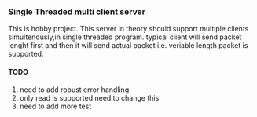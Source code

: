 ### Single Threaded multi client server

This is hobby project. This server in theory should support multiple clients simultenously,in single threaded program. typical client will send packet lenght first and then it will send actual packet i.e. veriable length packet is supported. 

#### TODO

1. need to add robust error handling
2. only read is supported need to change this
3. need to add more test

